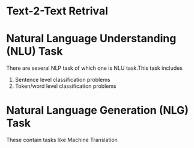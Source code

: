 # Text-2-Text Retrival

# Natural Language Understanding (NLU) Task
There are several NLP task of which one is NLU task.This task includes 
1. Sentence level classification problems
2. Token/word level classification problems

# Natural Language Generation (NLG) Task
These contain tasks like Machine Translation
